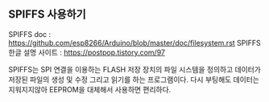 ## SPIFFS 사용하기

SPIFFS doc : https://github.com/esp8266/Arduino/blob/master/doc/filesystem.rst
SPIFFS 한글 설명 사이트 : https://postpop.tistory.com/97

SPIFFS는 SPI 연결을 이용하는 FLASH 저장 장치의 파일 시스템을 정의하고 데이터가 저장된 파일의 생성 및 수정 그리고 읽기를 하는 프로그램이다. 
다시 부팅해도 데이터는 지워지지않아 EEPROM을 대체해서 사용하면 편리하다. 

